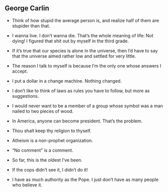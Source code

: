 ## George Carlin

* Think of how stupid the average person is, and realize half of them are stupider than that.

* I wanna live. I don’t wanna die. That’s the whole meaning of life: Not dying! I figured that shit out by myself in the third grade.

* If it’s true that our species is alone in the universe, then I’d have to say that the universe aimed rather low and settled for very little.

* The reason I talk to myself is because I’m the only one whose answers I accept.

* I put a dollar in a change machine. Nothing changed.

* I don’t like to think of laws as rules you have to follow, but more as suggestions.

* I would never want to be a member of a group whose symbol was a man nailed to two pieces of wood.

* In America, anyone can become president. That’s the problem.

* Thou shalt keep thy religion to thyself.

* Atheism is a non-prophet organization.

* “No comment” is a comment.

* So far, this is the oldest I’ve been.

* If the cops didn’t see it, I didn’t do it!

* I have as much authority as the Pope. I just don’t have as many people who believe it.
